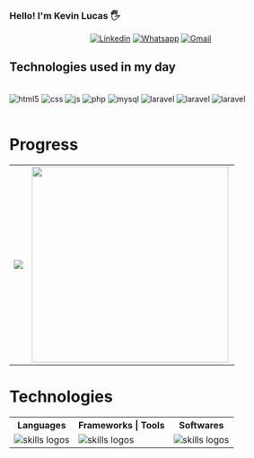 ### Hello! I'm Kevin Lucas 🖐

<center>
  
[![Linkedin](https://img.shields.io/badge/LinkedIn-0077B5?style=for-the-badge&logo=linkedin&logoColor=white)](https://www.linkedin.com/in/kevin-lucas-01b5411aa/)
[![Whatsapp](https://img.shields.io/badge/WhatsApp-25D366?style=for-the-badge&logo=whatsapp&logoColor=white)](https://web.whatsapp.com/send?phone=5533991264594)
[![Gmail](https://img.shields.io/badge/Gmail-D14836?style=for-the-badge&logo=gmail&logoColor=white)](mailto:kevinbrito2012@gmail.com)

</center>

## Technologies used in my day

<div style="display: inline_block"><br>
  <img align="center" alt="html5" src="https://img.shields.io/badge/HTML5-E34F26?style=for-the-badge&logo=html5&logoColor=white" /> 
  <img align="center" alt="css" src="https://img.shields.io/badge/CSS3-157286?style=for-the-badge&logo=css3&Color=white" />
  <img align="center" alt="js" src="https://img.shields.io/badge/JavaScript-323330?style=for-the-badge&logo=javascript&logoColor=F7DF1E" />  
  <img align="center" alt="php" src="https://img.shields.io/badge/PHP-777BB4?style=for-the-badge&logo=php&logoColor=white" /> 
  <img align="center" alt="mysql" src="https://img.shields.io/badge/MySQL-00000F?style=for-the-badge&logo=mysql&logoColor=white" /> 
  <img align="center" alt="laravel" src="https://img.shields.io/badge/Laravel-FF2D20?style=for-the-badge&logo=laravel&logoColor=white" />
  <img align="center" alt="laravel" src="https://img.shields.io/badge/Bootstrap-6610f2?style=for-the-badge&logo=bootstrap&logoColor=white" />
  <img align="center" alt="laravel" src="https://img.shields.io/badge/Jquery-b24926?style=for-the-badge&logo=jquery&logoColor=white" />
  
</div><br>

# Progress

<center>
  <table>
    <tr>
        <td><img lign="left" src="https://github-readme-stats.vercel.app/api?username=kevin504-max&theme=gotham&show_icons=true" /></td>
        <td><img width="350px" align="left" src="https://github-readme-stats.vercel.app/api/top-langs/?username=kevin504-max&theme=gotham"/></td>
    </tr>   
  </table>
</center>

# Technologies

<center>
  <table align="space-between">
    <tr>
      <th>Languages</th>
      <th>Frameworks | Tools</th>
      <th>Softwares</th>
    </tr>
     <tr>
       <td>
            <img src="https://skillicons.dev/icons?i=html,css,js,php,java,c,py" alt="skills logos" />
       </td>
       <td>
            <img src="https://skillicons.dev/icons?i=laravel,bootstrap,jquery,nodejs,webpack" alt="skills logos" />
       </td>
       <td>
            <img src="https://skillicons.dev/icons?i=vscode,github,mysql,postgres" alt="skills logos" />
       </td>
     </tr>
  </table>
</center>

